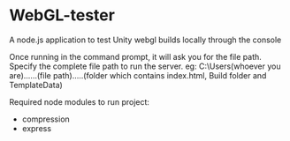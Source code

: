 # WebGL-tester
A node.js application to test Unity webgl builds locally through the console

Once running in the command prompt, it will ask you for the file path. Specify the complete file path to run the server.
eg: C:\Users\(whoever you are)\......(file path).....\(folder which contains index.html, Build folder and TemplateData)

Required node modules to run project:
 - compression
 - express
